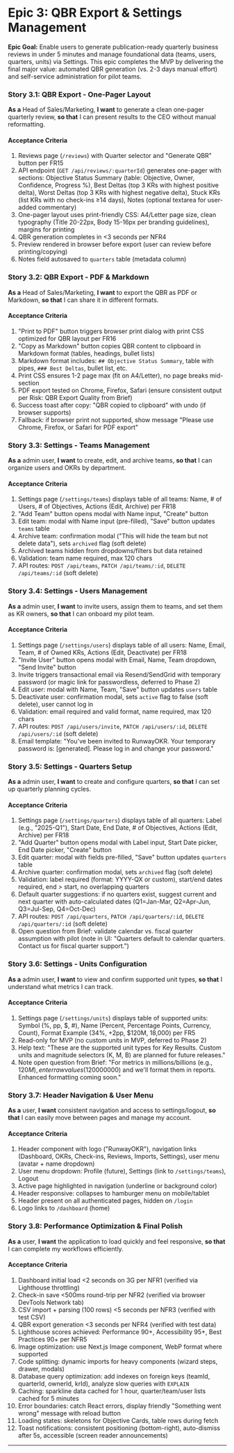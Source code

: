 # Epic 3: QBR Export & Settings Management

**Epic Goal:** Enable users to generate publication-ready quarterly business reviews in under 5 minutes and manage foundational data (teams, users, quarters, units) via Settings. This epic completes the MVP by delivering the final major value: automated QBR generation (vs. 2-3 days manual effort) and self-service administration for pilot teams.

### Story 3.1: QBR Export - One-Pager Layout

**As a** Head of Sales/Marketing,
**I want** to generate a clean one-pager quarterly review,
**so that** I can present results to the CEO without manual reformatting.

#### Acceptance Criteria

1. Reviews page (`/reviews`) with Quarter selector and "Generate QBR" button per FR15
2. API endpoint (`GET /api/reviews/:quarterId`) generates one-pager with sections: Objective Status Summary (table: Objective, Owner, Confidence, Progress %), Best Deltas (top 3 KRs with highest positive delta), Worst Deltas (top 3 KRs with highest negative delta), Stuck KRs (list KRs with no check-ins ≥14 days), Notes (optional textarea for user-added commentary)
3. One-pager layout uses print-friendly CSS: A4/Letter page size, clean typography (Title 20-22px, Body 15-16px per branding guidelines), margins for printing
4. QBR generation completes in <3 seconds per NFR4
5. Preview rendered in browser before export (user can review before printing/copying)
6. Notes field autosaved to `quarters` table (metadata column)

### Story 3.2: QBR Export - PDF & Markdown

**As a** Head of Sales/Marketing,
**I want** to export the QBR as PDF or Markdown,
**so that** I can share it in different formats.

#### Acceptance Criteria

1. "Print to PDF" button triggers browser print dialog with print CSS optimized for QBR layout per FR16
2. "Copy as Markdown" button copies QBR content to clipboard in Markdown format (tables, headings, bullet lists)
3. Markdown format includes: `## Objective Status Summary`, table with pipes, `### Best Deltas`, bullet list, etc.
4. Print CSS ensures 1-2 page max (fit on A4/Letter), no page breaks mid-section
5. PDF export tested on Chrome, Firefox, Safari (ensure consistent output per Risk: QBR Export Quality from Brief)
6. Success toast after copy: "QBR copied to clipboard" with undo (if browser supports)
7. Fallback: if browser print not supported, show message "Please use Chrome, Firefox, or Safari for PDF export"

### Story 3.3: Settings - Teams Management

**As a** admin user,
**I want** to create, edit, and archive teams,
**so that** I can organize users and OKRs by department.

#### Acceptance Criteria

1. Settings page (`/settings/teams`) displays table of all teams: Name, # of Users, # of Objectives, Actions (Edit, Archive) per FR18
2. "Add Team" button opens modal with Name input, "Create" button
3. Edit team: modal with Name input (pre-filled), "Save" button updates `teams` table
4. Archive team: confirmation modal ("This will hide the team but not delete data"), sets `archived` flag (soft delete)
5. Archived teams hidden from dropdowns/filters but data retained
6. Validation: team name required, max 120 chars
7. API routes: `POST /api/teams`, `PATCH /api/teams/:id`, `DELETE /api/teams/:id` (soft delete)

### Story 3.4: Settings - Users Management

**As a** admin user,
**I want** to invite users, assign them to teams, and set them as KR owners,
**so that** I can onboard my pilot team.

#### Acceptance Criteria

1. Settings page (`/settings/users`) displays table of all users: Name, Email, Team, # of Owned KRs, Actions (Edit, Deactivate) per FR18
2. "Invite User" button opens modal with Email, Name, Team dropdown, "Send Invite" button
3. Invite triggers transactional email via Resend/SendGrid with temporary password (or magic link for passwordless, deferred to Phase 2)
4. Edit user: modal with Name, Team, "Save" button updates `users` table
5. Deactivate user: confirmation modal, sets `active` flag to false (soft delete), user cannot log in
6. Validation: email required and valid format, name required, max 120 chars
7. API routes: `POST /api/users/invite`, `PATCH /api/users/:id`, `DELETE /api/users/:id` (soft delete)
8. Email template: "You've been invited to RunwayOKR. Your temporary password is: [generated]. Please log in and change your password."

### Story 3.5: Settings - Quarters Setup

**As a** admin user,
**I want** to create and configure quarters,
**so that** I can set up quarterly planning cycles.

#### Acceptance Criteria

1. Settings page (`/settings/quarters`) displays table of all quarters: Label (e.g., "2025-Q1"), Start Date, End Date, # of Objectives, Actions (Edit, Archive) per FR18
2. "Add Quarter" button opens modal with Label input, Start Date picker, End Date picker, "Create" button
3. Edit quarter: modal with fields pre-filled, "Save" button updates `quarters` table
4. Archive quarter: confirmation modal, sets `archived` flag (soft delete)
5. Validation: label required (format: YYYY-QX or custom), start/end dates required, end > start, no overlapping quarters
6. Default quarter suggestions: if no quarters exist, suggest current and next quarter with auto-calculated dates (Q1=Jan-Mar, Q2=Apr-Jun, Q3=Jul-Sep, Q4=Oct-Dec)
7. API routes: `POST /api/quarters`, `PATCH /api/quarters/:id`, `DELETE /api/quarters/:id` (soft delete)
8. Open question from Brief: validate calendar vs. fiscal quarter assumption with pilot (note in UI: "Quarters default to calendar quarters. Contact us for fiscal quarter support.")

### Story 3.6: Settings - Units Configuration

**As a** admin user,
**I want** to view and confirm supported unit types,
**so that** I understand what metrics I can track.

#### Acceptance Criteria

1. Settings page (`/settings/units`) displays table of supported units: Symbol (%, pp, $, #), Name (Percent, Percentage Points, Currency, Count), Format Example (34%, +2pp, $120M, 18,000) per FR5
2. Read-only for MVP (no custom units in MVP, deferred to Phase 2)
3. Help text: "These are the supported unit types for Key Results. Custom units and magnitude selectors (K, M, B) are planned for future releases."
4. Note open question from Brief: "For metrics in millions/billions (e.g., $120M), enter raw values ($120000000) and we'll format them in reports. Enhanced formatting coming soon."

### Story 3.7: Header Navigation & User Menu

**As a** user,
**I want** consistent navigation and access to settings/logout,
**so that** I can easily move between pages and manage my account.

#### Acceptance Criteria

1. Header component with logo ("RunwayOKR"), navigation links (Dashboard, OKRs, Check-ins, Reviews, Imports, Settings), user menu (avatar + name dropdown)
2. User menu dropdown: Profile (future), Settings (link to `/settings/teams`), Logout
3. Active page highlighted in navigation (underline or background color)
4. Header responsive: collapses to hamburger menu on mobile/tablet
5. Header present on all authenticated pages, hidden on `/login`
6. Logo links to `/dashboard` (home)

### Story 3.8: Performance Optimization & Final Polish

**As a** user,
**I want** the application to load quickly and feel responsive,
**so that** I can complete my workflows efficiently.

#### Acceptance Criteria

1. Dashboard initial load <2 seconds on 3G per NFR1 (verified via Lighthouse throttling)
2. Check-in save <500ms round-trip per NFR2 (verified via browser DevTools Network tab)
3. CSV import + parsing (100 rows) <5 seconds per NFR3 (verified with test CSV)
4. QBR export generation <3 seconds per NFR4 (verified with test data)
5. Lighthouse scores achieved: Performance 90+, Accessibility 95+, Best Practices 90+ per NFR5
6. Image optimization: use Next.js Image component, WebP format where supported
7. Code splitting: dynamic imports for heavy components (wizard steps, drawer, modals)
8. Database query optimization: add indexes on foreign keys (teamId, quarterId, ownerId, krId), analyze slow queries with `EXPLAIN`
9. Caching: sparkline data cached for 1 hour, quarter/team/user lists cached for 5 minutes
10. Error boundaries: catch React errors, display friendly "Something went wrong" message with reload button
11. Loading states: skeletons for Objective Cards, table rows during fetch
12. Toast notifications: consistent positioning (bottom-right), auto-dismiss after 5s, accessible (screen reader announcements)

---

